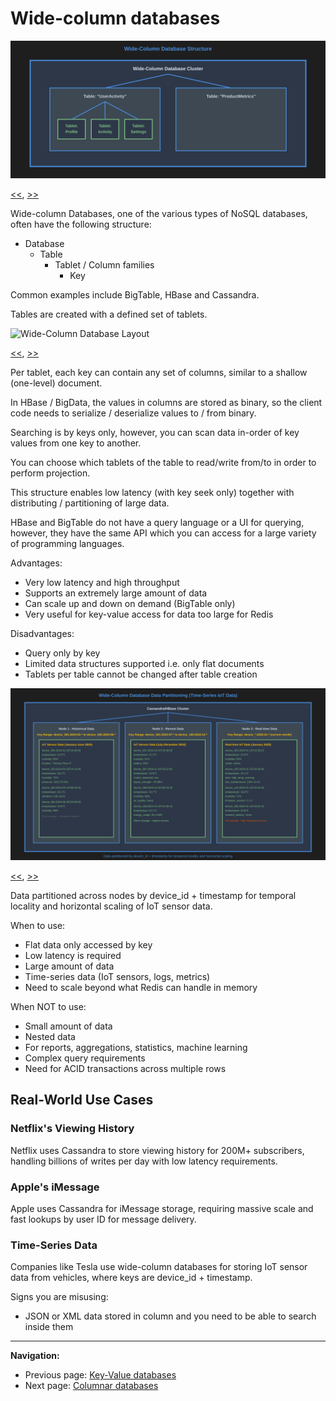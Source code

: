 # Wide-column databases

<a name="image1"></a>

![Wide-Column Database Structure](./images/wide-column-db-structure.svg)

[<<](./key-value-dbs.md#image2), [>>](./wide-column-dbs.md#image2)

Wide-column Databases, one of the various types of NoSQL databases, often have the following structure:

- Database
    - Table
        - Tablet / Column families
            - Key

Common examples include BigTable, HBase and Cassandra.

Tables are created with a defined set of tablets.

<a name="image2"></a>

![Wide-Column Database Layout](./images/wide-column-db-layout.svg)

[<<](./wide-column-dbs.md#image1), [>>](./wide-column-dbs.md#image3)

Per tablet, each key can contain any set of columns, similar to a shallow (one-level) document.

In HBase / BigData, the values in columns are stored as binary, so the client code needs to serialize / deserialize values to / from binary.

Searching is by keys only, however, you can scan data in-order of key values from one key to another.

You can choose which tablets of the table to read/write from/to in order to perform projection.

This structure enables low latency (with key seek only) together with distributing / partitioning of large data.

HBase and BigTable do not have a query language or a UI for querying, however, they have the same API which you can access for a large variety of programming languages.

Advantages:

- Very low latency and high throughput
- Supports an extremely large amount of data
- Can scale up and down on demand (BigTable only)
- Very useful for key-value access for data too large for Redis

Disadvantages:

- Query only by key
- Limited data structures supported i.e. only flat documents
- Tablets per table cannot be changed after table creation

<a name="image3"></a>

![Wide-Column Database Data Partitioning](./images/wide-column-partitioning.svg)

[<<](./wide-column-dbs.md#image2), [>>](./columnar-dbs.md#image1)

Data partitioned across nodes by device_id + timestamp for temporal locality and horizontal scaling of IoT sensor data.

When to use:

- Flat data only accessed by key
- Low latency is required
- Large amount of data
- Time-series data (IoT sensors, logs, metrics)
- Need to scale beyond what Redis can handle in memory

When NOT to use:

- Small amount of data
- Nested data
- For reports, aggregations, statistics, machine learning
- Complex query requirements
- Need for ACID transactions across multiple rows

## Real-World Use Cases

### Netflix's Viewing History
Netflix uses Cassandra to store viewing history for 200M+ subscribers, handling billions of writes per day with low latency requirements.

### Apple's iMessage
Apple uses Cassandra for iMessage storage, requiring massive scale and fast lookups by user ID for message delivery.

### Time-Series Data
Companies like Tesla use wide-column databases for storing IoT sensor data from vehicles, where keys are device_id + timestamp.

Signs you are misusing:

- JSON or XML data stored in column and you need to be able to search inside them

---

**Navigation:**

- Previous page: [Key-Value databases](./key-value-dbs.md)
- Next page: [Columnar databases](./columnar-dbs.md)

